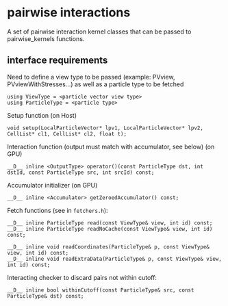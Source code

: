 # pairwise interactions

A set of pairwise interaction kernel classes that can be passed to pairwise_kernels functions.

## interface requirements

Need to define a view type to be passed (example: PVview, PVviewWithStresses...) as well as a particle type to be fetched

	using ViewType = <particle vector view type>
	using ParticleType = <particle type>


Setup function (on Host)

	void setup(LocalParticleVector* lpv1, LocalParticleVector* lpv2, CellList* cl1, CellList* cl2, float t);
	
Interaction function (output must match with accumulator, see below) (on GPU)

	__D__ inline <OutputType> operator()(const ParticleType dst, int dstId, const ParticleType src, int srcId) const;

Accumulator initializer (on GPU)

	__D__ inline <Accumulator> getZeroedAccumulator() const;


Fetch functions (see in `fetchers.h`):

	__D__ inline ParticleType read(const ViewType& view, int id) const;
	__D__ inline ParticleType readNoCache(const ViewType& view, int id) const;
	
	__D__ inline void readCoordinates(ParticleType& p, const ViewType& view, int id) const;
	__D__ inline void readExtraData(ParticleType& p, const ViewType& view, int id) const;

Interacting checker to discard pairs not within cutoff:

	__D__ inline bool withinCutoff(const ParticleType& src, const ParticleType& dst) const;
